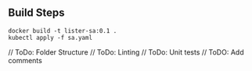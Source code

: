 ## Build Steps

    docker build -t lister-sa:0.1 .
    kubectl apply -f sa.yaml


// ToDo: Folder Structure
// ToDo: Linting
// ToDo: Unit tests
// ToDO: Add comments